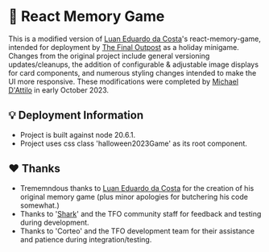 # :flower_playing_cards:  React Memory Game

This is a modified version of [Luan Eduardo da Costa](https://www.linkedin.com/in/luaneducosta/)'s react-memory-game, intended for deployment by [The Final Outpost](https://finaloutpost.net/) as a holiday minigame. Changes from the original project include general versioning updates/cleanups, the addition of configurable & adjustable image displays for card components, and numerous styling changes intended to make the UI more responsive. These modifications were completed by [Michael D'Attilo](https://github.com/TehFishey) in early October 2023.

## :bulb: Deployment Information

- Project is built against node 20.6.1.
- Project uses css class 'halloween2023Game' as its root component.

## :heart: Thanks

- Trememndous thanks to [Luan Eduardo da Costa](https://www.linkedin.com/in/luaneducosta/) for the creation of his original memory game (plus minor apologies for butchering his code somewhat.)
- Thanks to '[Shark](https://finaloutpost.net/visit/shark)' and the TFO community staff for feedback and testing during development.
- Thanks to 'Corteo' and the TFO development team for their assistance and patience during integration/testing.
